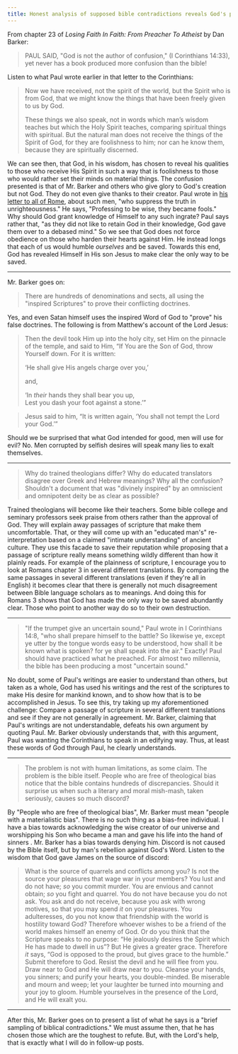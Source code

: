 ```yaml
---
title: Honest analysis of supposed bible contradictions reveals God's perfect character
---
```


From chapter 23 of *Losing Faith In Faith: From Preacher To Atheist* by Dan Barker:

> PAUL SAID, "God is not the author of confusion," (I Corinthians 14:33), yet never has a book produced more confusion than the bible!

Listen to what Paul wrote earlier in that letter to the Corinthians:

> Now we have received, not the spirit of the world, but the Spirit who is from God, that we might know the things that have been freely given to us by God.
> 
> These things we also speak, not in words which man’s wisdom teaches but which the Holy Spirit teaches, comparing spiritual things with spiritual. But the natural man does not receive the things of the Spirit of God, for they are foolishness to him; nor can he know them, because they are spiritually discerned.

We can see then, that God, in his wisdom, has chosen to reveal his qualities to those who receive His Spirit in such a way that is foolishness to those who would rather set their minds on material things. The confusion presented is that of Mr. Barker and others who give glory to God's creation but not God. They do not even give thanks to their creator. Paul wrote in [his letter to all of Rome](https://www.biblegateway.com/passage/?search=Romans+1-2&version=NKJV), about such men, "who suppress the truth in unrighteousness." He says, "Professing to be wise, they became fools." Why should God grant knowledge of Himself to any such ingrate? Paul says rather that, "as they did not like to retain God in their knowledge, God gave them over to a debased mind." So we see that God does not force obedience on those who harden their hearts against Him. He instead longs that each of us would humble *ourselves* and be saved. Towards this end, God has revealed Himself in His son Jesus to make clear the only way to be saved. 

---

Mr. Barker goes on:

> There are hundreds of denominations and sects, all using the "inspired Scriptures" to prove their conflicting doctrines.

Yes, and even Satan himself uses the inspired Word of God to "prove" his false doctrines. The following is from Matthew's account of the Lord Jesus:

> Then the devil took Him up into the holy city, set Him on the pinnacle of the temple, and said to Him, “If You are the Son of God, throw Yourself down. For it is written:
> 
> <span class="oblique">‘He shall give His angels charge over you,’</span>
> 
> and,
> 
> <span class="oblique">‘In</span> _their_ <span class="oblique">hands they shall bear you up,</span>  
> <span class="oblique">Lest you dash your foot against a stone.’</span>”

> Jesus said to him, “It is written again, ‘You shall not tempt the <span class="small-caps">Lord</span> your God.’”

Should we be surprised that what God intended for good, men will use for evil? No. Men corrupted by selfish desires will speak many lies to exalt themselves.

---

> Why do trained theologians differ? Why do educated translators disagree over Greek and Hebrew meanings? Why all the confusion? Shouldn't a document that was "divinely inspired" by an omniscient and omnipotent deity be as clear as possible?

Trained theologians will become like their teachers. Some bible college and seminary professors seek praise from others rather than the approval of God. They will explain away passages of scripture that make them uncomfortable. That, or they will come up with an "educated man's" re-interpretation based on a claimed "intimate understanding" of ancient culture. They use this facade to save their reputation while proposing that a passage of scripture really means something wildly different than how it plainly reads. For example of the plainness of scripture, I encourage you to look at Romans chapter 3 in several different translations. By comparing the same passages in several different translations (even if they're all in English) it becomes clear that there is generally not much disagreement between Bible language scholars as to meanings. And doing this for Romans 3 shows that God has made the only way to be saved abundantly clear. Those who point to another way do so to their own destruction.

---

> "If the trumpet give an uncertain sound," Paul wrote in I Corinthians 14:8, "who shall prepare himself to the battle? So likewise ye, except ye utter by the tongue words easy to be understood, how shall it be known what is spoken? for ye shall speak into the air." Exactly! Paul should have practiced what he preached. For almost two millennia, the bible has been producing a most "uncertain sound."

No doubt, some of Paul's writings are easier to understand than others, but taken as a whole, God has used his writings and the rest of the scriptures to make His desire for mankind known, and to show how that is to be accomplished in Jesus. To see this, try taking up my aforementioned challenge: Compare a passage of scripture in several different translations and see if they are not generally in agreement. Mr. Barker, claiming that Paul's writings are not understandable, defeats his own argument by quoting Paul. Mr. Barker obviously understands that, with this argument, Paul was wanting the Corinthians to speak in an edifying way. Thus, at least these words of God through Paul, he clearly understands.

---

> The problem is not with human limitations, as some claim. The problem is the bible itself. People who are free of theological bias notice that the bible contains hundreds of discrepancies. Should it surprise us when such a literary and moral mish-mash, taken seriously, causes so much discord?

By "People who are free of theological bias", Mr. Barker must mean "people with a materialistic bias". There is no such thing as a bias-free individual. I have a bias towards acknowledging the wise creator of our universe and worshipping his Son who became a man and gave his life into the hand of sinners . Mr. Barker has a bias towards denying him. Discord is not caused by the Bible itself, but by man's rebellion against God's Word. Listen to the wisdom that God gave James on the source of discord:

> What is the source of quarrels and conflicts among you? Is not the source your pleasures that wage war in your members? You lust and do not have; _so_ you commit murder. You are envious and cannot obtain; _so_ you fight and quarrel. You do not have because you do not ask. You ask and do not receive, because you ask with wrong motives, so that you may spend _it_ on your pleasures. You adulteresses, do you not know that friendship with the world is hostility toward God? Therefore whoever wishes to be a friend of the world makes himself an enemy of God. Or do you think that the Scripture speaks to no purpose: “He jealously desires the Spirit which He has made to dwell in us”? But He gives a greater grace. Therefore _it_ says, “<span class="small-caps">God is opposed to the proud, but gives grace to the humble</span>.” Submit therefore to God. Resist the devil and he will flee from you. Draw near to God and He will draw near to you. Cleanse your hands, you sinners; and purify your hearts, you double-minded. Be miserable and mourn and weep; let your laughter be turned into mourning and your joy to gloom. Humble yourselves in the presence of the Lord, and He will exalt you.

---

After this, Mr. Barker goes on to present a list of what he says is a "brief sampling of biblical contradictions." We must assume then, that he has chosen those which are the toughest to refute. But, with the Lord's help, that is exactly what I will do in follow-up posts.